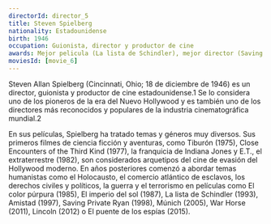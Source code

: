 ```yaml
---
directorId: director_5
title: Steven Spielberg
nationality: Estadounidense
birth: 1946
occupation: Guionista, director y productor de cine
awards: Mejor pelicula (La lista de Schindler), mejor director (Saving Private Ryan)
moviesId: [movie_6]
---
```


Steven Allan Spielberg (Cincinnati, Ohio; 18 de diciembre de 1946) es un director, guionista y productor de cine estadounidense.1​ Se lo considera uno de los pioneros de la era del Nuevo Hollywood y es también uno de los directores más reconocidos y populares de la industria cinematográfica mundial.2​

En sus películas, Spielberg ha tratado temas y géneros muy diversos. Sus primeros filmes de ciencia ficción y aventuras, como Tiburón (1975), Close Encounters of the Third Kind (1977), la franquicia de Indiana Jones y E.T., el extraterrestre (1982), son considerados arquetipos del cine de evasión del Hollywood moderno. En años posteriores comenzó a abordar temas humanistas como el Holocausto, el comercio atlántico de esclavos, los derechos civiles y políticos, la guerra y el terrorismo en películas como El color púrpura (1985), El imperio del sol (1987), La lista de Schindler (1993), Amistad (1997), Saving Private Ryan (1998), Múnich (2005), War Horse (2011), Lincoln (2012) o El puente de los espías (2015).